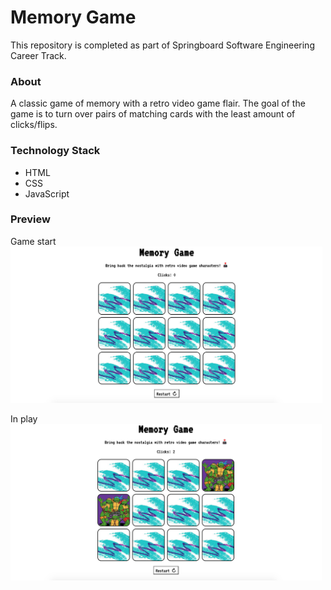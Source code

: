 # Memory Game
This repository is completed as part of Springboard Software Engineering Career Track.

### About
A classic game of memory with a retro video game flair. The goal of the game is to turn over pairs of matching cards with the least amount of clicks/flips.

### Technology Stack
* HTML
* CSS
* JavaScript

### Preview
Game start 
<img src="/screenshots/home.png" alt="Memory Game main" width="auto" height="250px">  
  
In play  
<img src="/screenshots/play.png" alt="Memory Game in play" width="auto" height="250px">

